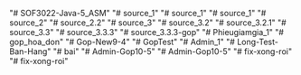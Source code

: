 "# SOF3022-Java-5_ASM" 
"# source_1" 
"# source_1" 
"# source_1" 
"# source_2" 
"# source_2.2" 
"# source_3" 
"# source_3.2" 
"# source_3.2.1" 
"# source_3.3" 
"# source_3.3.3" 
"# source_3.3.3-gop" 
"# Phieugiamgia_1" 
"# gop_hoa_don" 
"# Gop-New9-4" 
"# GopTest" 
"# Admin_1" 
"# Long-Test-Ban-Hang" 
"# bai" 
"# Admin-Gop10-5" 
"# Admin-Gop10-5" 
"# fix-xong-roi" 
"# fix-xong-roi" 
